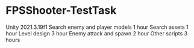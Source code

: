 # FPSShooter-TestTask
 
Unity 2021.3.19f1
Search enemy and player models 1 hour
Search assets 1 hour
Level design 3 hour
Enemy attack and spawn 2 hour
Other scripts 3 hours
